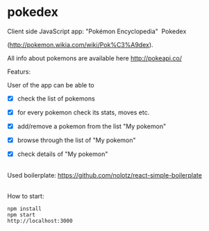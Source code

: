 # pokedex

Client side JavaScript app: "Pokémon Encyclopedia" ­ Pokedex

(http://pokemon.wikia.com/wiki/Pok%C3%A9dex).

All info about pokemons are available here http://pokeapi.co/

Featurs:

User of the app can be able to
- [x] check the list of pokemons

- [x] for every pokemon check its stats, moves etc.

- [x] add/remove a pokemon from the list "My pokemon"

- [x] browse through the list of "My pokemon"

- [x] check details of "My pokemon"

<br>Used boilerplate: https://github.com/nolotz/react-simple-boilerplate

<br>How to start:
<br>

```
npm install
npm start
http://localhost:3000
```



